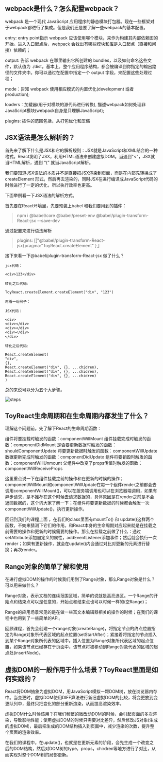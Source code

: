 ##  webpack是什么？怎么配置webpack？

webpack 是一个现代 JavaScript 应用程序的静态模块打包器。现在一些框架对于webpack都进行了集成。但是我们还是要了解一些webpack的基本配置。

entry: entry point指示 webpack 应该使用哪个模块，来作为构建其内部依赖图的开始。进入入口起点后，webpack 会找出有哪些模块和库是入口起点（直接和间接）依赖的；

output: 告诉 webpack 在哪里输出它所创建的 bundles，以及如何命名这些文件，默认值为 ./dist。基本上，整个应用程序结构，都会被编译到你指定的输出路径的文件夹中。你可以通过在配置中指定一个 output 字段，来配置这些处理过程；

mode：告知 webpack 使用相应模式的内置优化(development 或者 production);

loaders：加载器(用于对模块的源代码进行转换), 描述webpack如何处理非JavaScript模块(webpack自身是只理解JavaScript); 

plugins: 插件的范围包括，从打包优化和压缩

## JSX语法是怎么解析的？

首先来了解下什么是JSX和它的解析规则：JSX就是JavaScript和XML结合的一种格式。React发明了JSX，利用HTML语法来创建虚拟DOM。当遇到"<"，JSX就当HTML解析，遇到 “{” 就当JavaScript解析。

我们要知道JSX语法的本质并不是直接把JSX渲染到页面，而是在内部先转换成了createElement 形式，然后再去渲染的，同时JSX在进行编译成JavaScript代码的时候进行了一定的优化，所以执行效率也更高。

下面举例看一下JSX语法的解析方式。

首先要在React环境里，先要预装上babel 和我们要用到的插件：

> npm i @babel/core @babel/preset-env @babel/plugin-transform-React-jsx --save-dev

通过配置来进行语法解析

> plugins: [["@babel/plugin-transform-React-jsx{pragma:"ToyReact.createElement" },]

接下来看一下@babel/plugin-transform-React-jsx 做了什么？

```
jsx代码：

<div>123</div>

转化之后代码: 

ToyReact.createElement.createElement("div", "123")
```

```
再看一组例子：

JSX代码：

<div>     
<div></div>    
<div></div>     
<div></div> 
</div> 

转化之后代码: 

React.createElement(     
"div",     
{},     
React.createElement("div", {}, ...chidren),     
React.createElement("div", {}, ...chidren),     
React.createElement("div", {}, ...chidren) 
)
```

总的来说可以分为五个大步骤。

![steps](F:\资料\Toy-React训练营\steps.jpg)

## ToyReact生命周期和在生命周期内都发生了什么？

理解这个问题前，先了解下React的生命周期函数：

组件将要挂载时触发的函数：componentWillMount
组件挂载完成时触发的函数：componentDidMount
是否要更新数据时触发的函数：shouldComponentUpdate
将要更新数据时触发的函数：componentWillUpdate
数据更新完成时触发的函数：componentDidUpdate
组件将要销毁时触发的函数：componentWillUnmount
父组件中改变了props传值时触发的函数：componentWillReceiveProps

这里重点说一下在组件挂载之前的操作和在更新的时候的操作；componentWillMount和componentWillUpdate在每一个组件render之前都会去调用componentWillMount()，可以在服务端调用也可以在浏览器端调用，如果有异步请求，是不推荐在这个时候去请求数据的，具体原因是在render之前是不会返回数据的，这个坑大家了解一下；在组件将要更新数据的时候都会触发一次componentWillUpdate()，执行更新操作。

回归到我们的课程上面 ，在我们的class里面有mountTo() 和 update()这样两个函数，不妨来猜测下它们的作用。和React本身的生命周期对应起来就是在挂载之前需要的操作和更新的时候需要的操作。那么在挂载之前做了什么：通过setAttribute添加自定义的属性，addEventListener添加事件；然后就会执行一次render；如果有更新操作，就会在update()内会通过对比对更新的元素进行替换；再次render。

## Range对象的简单了解和使用

在进行虚拟DOM的操作的时候我们用到了Range对象，那么Range对象是什么？可以用来做什么？

Range对象，表示文档的连续范围区域，简单的说就是高亮选区。一个Range的开始点和结束点可以是任意的，开始点和结束点也可以时候一样的(空Range)；

Range的应用场景常见的是在做一些富文本编辑器相关的操作的时候；在我们的课程中也用到了一些简单的API。

回顾课程，首先会创建一个range对象(createRange)，将指定节点的终点位置指定为Range对象所代表区域的起点位置(setStartAfter)；紧接着将指定的节点插入到某个Range对象所代表的区域中，插入位置为Range对象所代表区域的起点位置，如果该节点已经存在于页面中，该节点将被移动到Range对象代表的区域的起点处(insertNode)。

## 虚拟DOM的一般作用于什么场景？ToyReact里面是如何实践的？

React将DOM抽象为虚拟DOM，用JavaScript模拟一颗DOM树，放在浏览器内存中。当变更时，虚拟DOM使用DIFF算法进行新旧虚拟DOM的比较，将变更放到变更队列中，最终只把变化的部分重新渲染，从而提高渲染效率。

虚拟DOM什么时候该用？在我们频繁的微改动DOM的时候，会引起页面的多次渲染，导致影响性能；使用虚拟DOM的时候只需要对比差异，然后修改JS对象(生成的虚拟DOM)，最后把生成的DOM结构插入到页面中，减少渲染的次数，提升整个页面的渲染效率。

在我们的课程中，在update()，也就是在更新元素的阶段，会先生成一个改变之后的DOM结构，然后对DOM树的type，props，chirdren等地方进行了对比，从而实现对整个DOM树的局部更新。